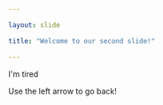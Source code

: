 ```yaml
---

layout: slide

title: "Welcome to our second slide!"

--- 
```


I'm tired

Use the left arrow to go back!
